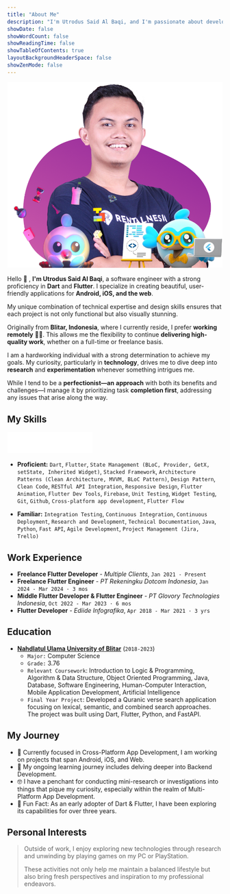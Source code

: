 ```yaml
---
title: "About Me"
description: "I'm Utrodus Said Al Baqi, and I'm passionate about developing multi-platform applications for Android, iOS, Web, and the Desktop. As a perpetual learner, I thrive on staying ahead with the latest advancements in Flutter and related technologies."
showDate: false
showWordCount: false
showReadingTime: false
showTableOfContents: true
layoutBackgroundHeaderSpace: false
showZenMode: false
---
```



![Utrodus Photo](utrodus.png)

Hello 👋 , **I'm Utrodus Said Al Baqi**, a software engineer with a strong proficiency in **Dart** and **Flutter**. I specialize in creating beautiful, user-friendly applications for **Android, iOS, and the web**. 

My unique combination of technical expertise and design skills ensures that each project is not only functional but also visually stunning.

Originally from **Blitar, Indonesia**, where I currently reside, I prefer **working remotely** 👨‍💻. This allows me the flexibility to continue **delivering high-quality work**, whether on a full-time or freelance basis.

I am a hardworking individual with a strong determination to achieve my goals. My curiosity, particularly in **technology**, drives me to dive deep into **research** and **experimentation** whenever something intrigues me.

While I tend to be a **perfectionist—an** **approach** with both its benefits and challenges—I manage it by prioritizing task **completion first**, addressing any issues that arise along the way.


## My Skills

<img src="flutter_logo_animated.gif" width="200" height="50"  />

- **Proficient:** ```Dart```, ```Flutter```, ```State Management (BLoC, Provider, GetX, setState, Inherited Widget)```, ```Stacked Framework```, ```Architecture Patterns (Clean Architecture, MVVM, BLoC Pattern)```, ```Design Pattern```, ```Clean Code```, ```RESTful API Integration```, ```Responsive Design```, ```Flutter Animation```, ```Flutter Dev Tools```, ```Firebase```, ```Unit Testing```, ```Widget Testing```, ```Git```, ```Github```, ```Cross-platform app development```, ```Flutter Flow```

- **Familiar:** ```Integration Testing```, ```Continuous Integration```, ```Continuous Deployment```, ```Research and Development```, ```Technical Documentation```, ```Java```, ```Python```, ```Fast API```, ```Agile Development```, ```Project Management (Jira, Trello)```


## Work Experience

-  **Freelance Flutter Developer** - *Multiple Clients*, ```Jan 2021 - Present```
-  **Freelance Flutter Engineer** - *PT Rekeningku Dotcom Indonesia*, ```Jan 2024 - Mar 2024 · 3 mos```
-  **Middle Flutter Developer & Flutter Engineer** - *PT Glovory Technologies Indonesia*, ```Oct 2022 - Mar 2023 · 6 mos``` 
-  **Flutter Developer** - *Ediide Infografika*, ```Apr 2018 - Mar 2021 · 3 yrs```


## Education
- **[Nahdlatul Ulama University of Blitar](https://unublitar.ac.id/)** (```2018-2023```)
  - ```Major:``` Computer Science
  - ```Grade:``` 3.76
  - ```Relevant Coursework```: Introduction to Logic & Programming, Algorithm & Data Structure, Object Oriented Programming, Java, Database, Software Engineering, Human-Computer Interaction, Mobile Application Development, Artificial Intelligence
  - ```Final Year Project```: Developed a Quranic verse search application focusing on lexical,
semantic, and combined search approaches. The project was built using Dart, Flutter,
Python, and FastAPI.

  
## My Journey

- 🔭 Currently focused in Cross-Platform App Development, I am working on projects that span Android, iOS, and Web.  
- 🌱 My ongoing learning journey includes delving deeper into Backend Development. 
- 🤓 I have a penchant for conducting mini-research or investigations into things that pique my curiosity, especially within the realm of Multi-Platform App Development.  
- 🗿 Fun Fact: As an early adopter of Dart & Flutter, I have been exploring its capabilities for over three years.


## Personal Interests

> Outside of work, I enjoy exploring new technologies through research and unwinding by playing games on my PC or PlayStation. 
> 
> These activities not only help me maintain a balanced lifestyle but also bring fresh perspectives and inspiration to my professional endeavors.

